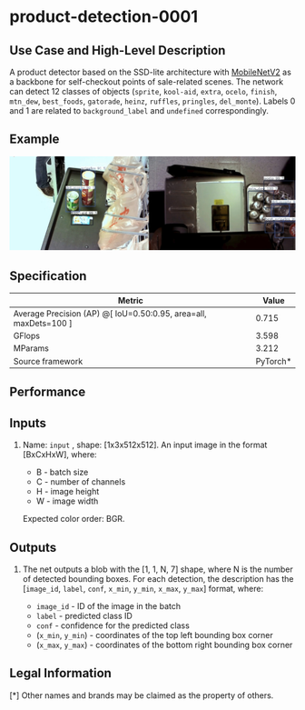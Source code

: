 # product-detection-0001

## Use Case and High-Level Description

A product detector based on the SSD-lite architecture with [MobileNetV2](https://arxiv.org/abs/1801.04381) as a backbone for self-checkout points of sale-related scenes.
The network can detect 12 classes of objects (`sprite`, `kool-aid`, `extra`, `ocelo`, `finish`, `mtn_dew`, `best_foods`, `gatorade`, `heinz`, `ruffles`, `pringles`, `del_monte`). Labels 0 and 1 are related to `background_label` and `undefined` correspondingly.

## Example

![](./product-detection-0001.jpg)

## Specification

| Metric                                                            | Value    |
|-------------------------------------------------------------------|----------|
| Average Precision (AP) @[ IoU=0.50:0.95,  area=all, maxDets=100 ] | 0.715    |
| GFlops                                                            | 3.598    |
| MParams                                                           | 3.212    |
| Source framework                                                  | PyTorch* |

## Performance

## Inputs

1. Name: `input` , shape: [1x3x512x512]. An input image in the format [BxCxHxW],
   where:

    - B - batch size
    - C - number of channels
    - H - image height
    - W - image width

   Expected color order: BGR.

## Outputs

1. The net outputs a blob with the [1, 1, N, 7] shape, where N is the number of detected
   bounding boxes. For each detection, the description has the [`image_id`, `label`, `conf`, `x_min`, `y_min`, `x_max`, `y_max`] format,
   where:

    - `image_id` - ID of the image in the batch
    - `label` - predicted class ID
    - `conf` - confidence for the predicted class
    - (`x_min`, `y_min`) - coordinates of the top left bounding box corner
    - (`x_max`, `y_max`) - coordinates of the bottom right bounding box corner

## Legal Information
[*] Other names and brands may be claimed as the property of others.
